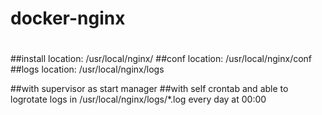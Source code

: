 # docker-nginx
#
##install location: /usr/local/nginx/
##conf location: /usr/local/nginx/conf
##logs location: /usr/local/nginx/logs

##with supervisor as start manager
##with self crontab and able to logrotate logs in /usr/local/nginx/logs/*.log every day at 00:00
